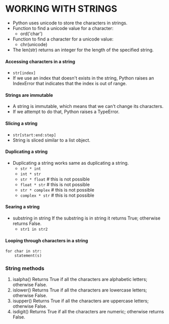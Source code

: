 # WORKING WITH STRINGS
- Python uses unicode to store the characters in strings.
- Function to find a unicode value for a character:
    - ord('char')
- Function to find a character for a unicode value:
    - chr(unicode)
- The len(str) returns an integer for the length of the specified string.

#### Accessing characters in a string
- `str[index]`
- If we use an index that doesn't exists in the string, Python raises an IndexError that indicates that the index is out of range.

#### Strings are immutable
- A string is immutable, which means that we can't change its characters.
- If we attempt to do that, Python raises a TypeError.

#### Slicing a string
- `str[start:end:step]`
- String is sliced similar to a list object.

#### Duplicating a string
- Duplicating a string works same as duplicating a string.
    - `str * int`
    - `int * str`
    - `str * float`     # this is not possible
    - `float * str`     # this is not possible
    - `str * complex`   # this is not possible
    - `complex * str`   # this is not possible

#### Searing a string
- substring in string
    If the substring is in string it returns True; otherwise returns False.
    - `str1 in str2`

#### Looping through characters in a string
```
for char in str:
    statement(s)
```


### String methods
1. isalpha()
    Returns True if all the characters are alphabetic letters; otherwise False.
2. islower()
    Returns True if all the characters are lowercase letters; otherwise False.
3. isupper()
    Returns True if all the characters are uppercase letters; otherwise False.
4. isdigit()
    Returns True if all the characters are numeric; otherwise returns False.